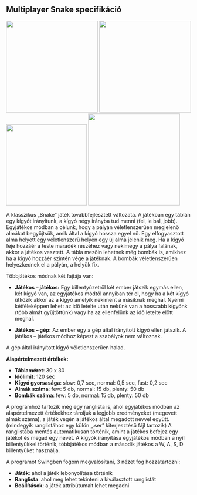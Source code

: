 

## Multiplayer Snake specifikáció

<p float="center">
  <img src="https://user-images.githubusercontent.com/58141904/160290747-53bc65c4-5b95-48b3-8c70-6443d9a541b2.png" width="250" >
  <img src="https://user-images.githubusercontent.com/58141904/160290753-4dd0741c-552f-4c64-a9d8-8d193bc34384.png" width="250" >
  <img src="https://user-images.githubusercontent.com/58141904/160290757-dcbcc945-93f6-4d97-af24-8437f16cc731.png" width="220" >
  <img src="https://user-images.githubusercontent.com/58141904/160290763-41bc38c1-fd94-4b33-9fd3-23eab1417b5f.png" width="250" >
</p>

A klasszikus „Snake” játék továbbfejlesztett változata. A játékban egy táblán egy kígyót irányítunk, a kígyó négy irányba tud menni (fel, le bal, jobb). Egyjátékos módban a célunk, hogy a pályán véletlenszerűen megjelenő almákat begyűjtsük, amik által a kígyó hossza egyel nő. Egy elfogyasztott alma helyett egy véletlenszerű helyen egy új alma jelenik meg. Ha a kígyó feje hozzáér a teste maradék részéhez vagy nekimegy a pálya falának, akkor a játékos vesztett. A tábla mezőin lehetnek még bombák is, amikhez ha a kígyó hozzáér szintén vége a játéknak. A bombák véletlenszerűen helyezkednek el a pályán, a helyük fix.

Többjátékos módnak két fajtája van:

 - **Játékos – játékos:** Egy billentyűzetről két ember játszik egymás
   ellen, két kígyó van, az egyjátékos módtól annyiban tér el, hogy ha a
   két kígyó ütközik akkor az a kígyó amelyik nekiment a másiknak
   meghal. Nyerni kétféleképpen lehet: az idő letelte után nekünk van a
   hosszabb kígyónk (több almát gyűjtöttünk) vagy ha az ellenfelünk az
   idő letelte előtt meghal. 
   
 - **Játékos – gép:** 	Az ember egy a gép által    irányított kígyó ellen
   játszik. A játékos – játékos módhoz képest a    szabályok nem
   változnak.

A gép által irányított kígyó véletlenszerűen halad.

**Alapértelmezett értékek:**

 - **Táblaméret**: 30 x 30 
 -  **Időlimit**: 120 sec 
 -  **Kígyó gyorsasága**: slow: 0,7 sec, normal: 0,5 sec, fast: 0,2 sec
 - **Almák száma**: few: 5 db, normal: 15 db, plenty: 50 db     
 - **Bombák száma**: few: 5 db, normal: 15 db, plenty: 50 db     

A programhoz tartozik még egy ranglista is, ahol egyjátékos módban az alapértelmezett értékekhez tároljuk a legjobb eredményeket (megevett almák száma), a játék végén a játékos által megadott névvel együtt. (mindegyik ranglistához egy külön „.ser” kiterjesztésű fájl tartozik) A ranglistába mentés automatikusan történik, amint a játékos befejez egy játékot és megad egy nevet.
A kígyók irányítása egyjátékos módban a nyíl billentyűkkel történik, többjátékos módban a második játékos a W, A, S, D billentyűket használja.

A programot Swingben fogom megvalósítani, 3 nézet fog hozzátartozni:
 - **Játék**: ahol a játék lebonyolítása történik
 - **Ranglista**: ahol meg lehet tekinteni a kiválasztott ranglistát
 - **Beállítások**: a játék attribútumait lehet megadni
